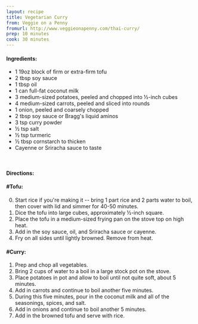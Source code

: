 ```yaml
---
layout: recipe
title: Vegetarian Curry
from: Veggie on a Penny
fromurl: http://www.veggieonapenny.com/thai-curry/
prep: 10 minutes
cook: 30 minutes
---
```


#### Ingredients:

* 1 19oz block of firm or extra-firm tofu
* 2 tbsp soy sauce
* 1 tbsp oil
* 1 can full-fat coconut milk
* 3 medium-sized potatoes, peeled and chopped into ½-inch cubes
* 4 medium-sized carrots, peeled and sliced into rounds
* 1 onion, peeled and coarsely chopped
* 2 tbsp soy sauce or Bragg's liquid aminos
* 3 tsp curry powder
* ½ tsp salt
* ½ tsp turmeric
* ½ tbsp cornstarch to thicken
* Cayenne or Sriracha sauce to taste

<br>

#### Directions:

#### #Tofu:
0. Start rice if you're making it -- bring 1 part rice and 2 parts water to boil, then cover with lid and simmer for 40-50 minutes.
1. Dice the tofu into large cubes, approximately ½-inch square.
2. Place the tofu in a medium-sized frying pan on the stove top on high heat.
3. Add in the soy sauce, oil, and Sriracha sauce or cayenne.
4. Fry on all sides until lightly browned. Remove from heat.

#### #Curry:
1. Prep and chop all vegetables.
2. Bring 2 cups of water to a boil in a large stock pot on the stove.
3. Place potatoes in pot and allow to boil until not quite soft, about 5 minutes.
4. Add in carrots and continue to boil another five minutes.
5. During this five minutes, pour in the coconut milk and all of the seasonings, spices, and salt.
6. Add in onions and continue to boil another 5 minutes.
7. Add in the browned tofu and serve with rice.
